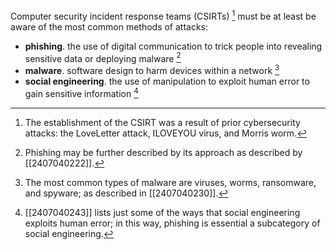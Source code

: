 Computer security incident response teams (CSIRTs) [^1] must be at least be aware of the most common methods of attacks:
- **phishing**. the use of digital communication to trick people into revealing sensitive data or deploying malware [^2]
- **malware**. software design to harm devices within a network [^3]
- **social engineering**. the use of manipulation to exploit human error to gain sensitive information [^4]

[^1]: The establishment of the CSIRT was a result of prior cybersecurity attacks: the LoveLetter attack, ILOVEYOU virus, and Morris worm.
[^2]: Phishing may be further described by its approach as described by [[2407040222]].
[^3]: The most common types of malware are viruses, worms, ransomware, and spyware; as described in [[2407040230]].
[^4]: [[2407040243]] lists just some of the ways that social engineering exploits human error; in this way, phishing is essential a subcategory of social engineering.
